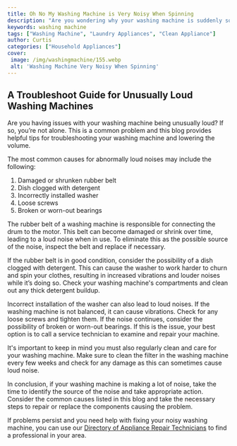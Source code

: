 ```yaml
---
title: Oh No My Washing Machine is Very Noisy When Spinning
description: "Are you wondering why your washing machine is suddenly so noisy when spinning Read on to find out the causes and solutions to this common problem"
keywords: washing machine
tags: ["Washing Machine", "Laundry Appliances", "Clean Appliance"]
author: Curtis
categories: ["Household Appliances"]
cover: 
 image: /img/washingmachine/155.webp
 alt: 'Washing Machine Very Noisy When Spinning'
---
```

## A Troubleshoot Guide for Unusually Loud Washing Machines

Are you having issues with your washing machine being unusually loud? If so, you’re not alone. This is a common problem and this blog provides helpful tips for troubleshooting your washing machine and lowering the volume. 

The most common causes for abnormally loud noises may include the following:

1. Damaged or shrunken rubber belt
2. Dish clogged with detergent
3. Incorrectly installed washer
4. Loose screws
5. Broken or worn-out bearings
 
The rubber belt of a washing machine is responsible for connecting the drum to the motor. This belt can become damaged or shrink over time, leading to a loud noise when in use. To eliminate this as the possible source of the noise, inspect the belt and replace if necessary. 

If the rubber belt is in good condition, consider the possibility of a dish clogged with detergent. This can cause the washer to work harder to churn and spin your clothes, resulting in increased vibrations and louder noises while it’s doing so. Check your washing machine's compartments and clean out any thick detergent buildup.

Incorrect installation of the washer can also lead to loud noises. If the washing machine is not balanced, it can cause vibrations. Check for any loose screws and tighten them. If the noise continues, consider the possibility of broken or worn-out bearings. If this is the issue, your best option is to call a service technician to examine and repair your machine.

It's important to keep in mind you must also regularly clean and care for your washing machine. Make sure to clean the filter in the washing machine every few weeks and check for any damage as this can sometimes cause loud noise.

In conclusion, if your washing machine is making a lot of noise, take the time to identify the source of the noise and take appropriate action. Consider the common causes listed in this blog and take the necessary steps to repair or replace the components causing the problem.

If problems persist and you need help with fixing your noisy washing machine, you can use our [Directory of Appliance Repair Technicians](./pages/appliance-repair-technicians) to find a professional in your area.
